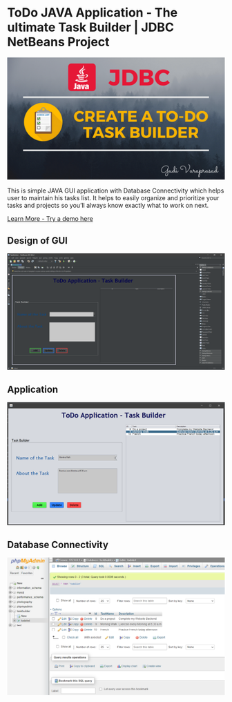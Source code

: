 # ToDo JAVA Application  -  The ultimate Task Builder | JDBC NetBeans Project

![](./Results/banner.png)

This is simple JAVA GUI application with Database Connectivity which helps user to maintain his tasks list. It helps to easily organize and prioritize your tasks and projects so you’ll always know exactly what to work on next.

[Learn More - Try a demo here](https://youtu.be/0ZspDM2Dcfc)


## Design of GUI
![](./Results/Output1.PNG)

## Application
![](./Results/Output2.PNG)

## Database Connectivity
![](./Results/Output3.PNG)




